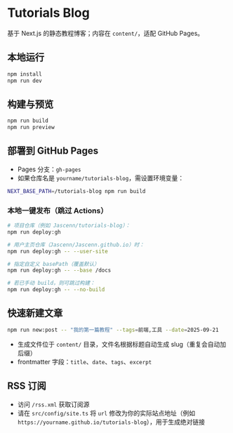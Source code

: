 # Tutorials Blog

基于 Next.js 的静态教程博客；内容在 `content/`，适配 GitHub Pages。

## 本地运行

```bash
npm install
npm run dev
```

## 构建与预览

```bash
npm run build
npm run preview
```

## 部署到 GitHub Pages

- Pages 分支：`gh-pages`
- 如果仓库名是 `yourname/tutorials-blog`，需设置环境变量：

```bash
NEXT_BASE_PATH=/tutorials-blog npm run build
```

### 本地一键发布（跳过 Actions）

```bash
# 项目仓库（例如 Jascenn/tutorials-blog）：
npm run deploy:gh

# 用户主页仓库（Jascenn/Jascenn.github.io）时：
npm run deploy:gh -- --user-site

# 指定自定义 basePath（覆盖默认）
npm run deploy:gh -- --base /docs

# 若已手动 build，则可跳过构建：
npm run deploy:gh -- --no-build
```

## 快速新建文章

```bash
npm run new:post -- "我的第一篇教程" --tags=前端,工具 --date=2025-09-21
```

- 生成文件位于 `content/` 目录，文件名根据标题自动生成 slug（重复会自动加后缀）
- frontmatter 字段：`title`、`date`、`tags`、`excerpt`

## RSS 订阅

- 访问 `/rss.xml` 获取订阅源
- 请在 `src/config/site.ts` 将 `url` 修改为你的实际站点地址（例如 `https://yourname.github.io/tutorials-blog`），用于生成绝对链接
